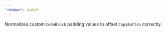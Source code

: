 ```yaml
---
'renoun': patch
---
```


Normalizes custom `CodeBlock` padding values to offset `CopyButton` correctly.

